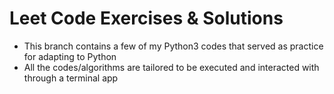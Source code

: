   # Leet Code Exercises & Solutions
  - This branch contains a few of my Python3 codes that served as practice for adapting to Python
  - All the codes/algorithms are tailored to be executed and interacted with through a terminal app
